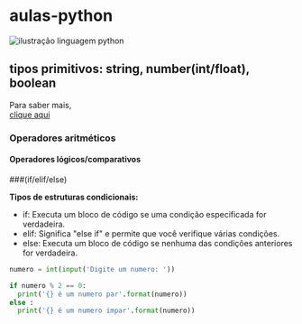 # aulas-python

![ilustração linguagem python](https://marquesfernandes.com/wp-content/uploads/2020/08/kwi4bvgzths31.jpg)

## tipos primitivos: string, number(int/float), boolean

Para saber mais, <br/> [clique aqui](https://docs.pipz.com/central-de-ajuda/learning-center/guia-basico-de-markdown#open)
### Operadores aritméticos
#### Operadores lógicos/comparativos
###(if/elif/else)

**Tipos de estruturas condicionais:**

- if: Executa um bloco de código se uma condição especificada for verdadeira.
- elif: Significa "else if" e permite que você verifique várias condições.
- else: Executa um bloco de código se nenhuma das condições anteriores for verdadeira.

```py
numero = int(input('Digite um numero: '))

if numero % 2 == 0:
  print('{} é um numero par'.format(numero))
else :
  print('{} é um numero impar'.format(numero))
```


  
